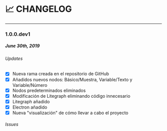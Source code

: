 # :chart_with_upwards_trend: CHANGELOG
---
### 1.0.0.dev1
##### June 30th, 2019

###### Updates
- [x] Nueva rama creada en el repositorio de GitHub
- [x] Añadidos nuevos nodos: Básico/Muestra, Variable/Texto y Variable/Número
- [x] Nodos predeterminados eliminados
- [x] Modificación de Litegraph eliminando código innecesario
- [x] Litegraph añadido
- [x] Electron añadido
- [x] Nueva "visualización" de cómo llevar a cabo el proyecto

###### Issues